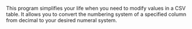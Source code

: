 This program simplifies your life when you need to modify values in a CSV table. It allows you to convert the numbering system of a specified column from decimal to your desired numeral system.
